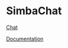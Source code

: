 # SimbaChat

[Chat](https://chat.simbachain.com)

[Documentation](https://simbachat.readthedocs.io/en/latest/)

